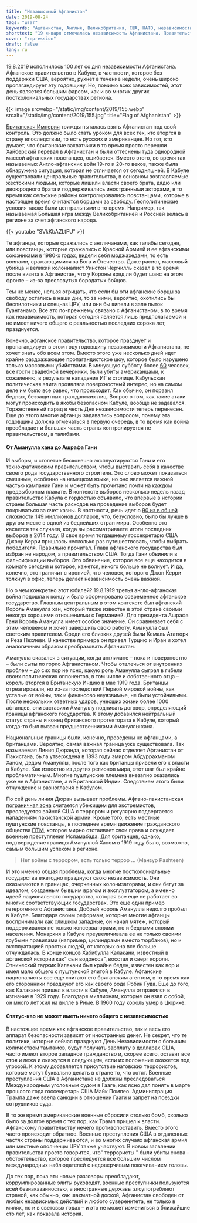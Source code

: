 ```yaml
---
title: "Независимый Афганистан"
date: 2019-08-24
tags: "штат"
keywords: "Афганистан, Англия, Великобритания, США, НАТО, независимость, День независимости, военные преступления, военные преступления, террор, история, история Афганистана"
shorttext: "19 января отмечалась независимость Афганистана. Правительство празднует, а народ смеется / плачет над этим."
cover: "repression"
draft: false
lang: ru
---
```


19.8.2019 исполнилось 100 лет со дня независимости Афганистана. Афганское правительство в Кабуле, в частности, которое без поддержки США, вероятно, рухнет в течение недели, очень широко пропагандирует эту годовщину. Но, помимо всех зависимостей, этот день является большим фарсом, как и во многих других постколониальных государствах региона.

{{< image srcwebp="/static/img/content/2019/155.webp" srcalt="/static/img/content/2019/155.jpg" title="Flag of Afghanistan" >}}

[Британская Империя](https://www.globalresearch.ca/afghanistan-the-legacy-of-the-british-empire-a-brief-history/5327994 "Afghanistan: The Legacy of the British Empire. A Brief History") трижды пыталась взять Афганистан под свой контроль. Это должно было стать уроком для всех тех, кто вторгся в страну впоследствии, то есть русских и американцев. Но тот, кто думает, что британские захватчики в то время просто перешли Хайберский перевал в Афганистан и были оттеснены туда однородной массой афганских повстанцев, ошибается. Вместо этого, во время так называемых Англо-афганских войн 19-го и 20-го веков, также была обнаружена ситуация, которая не отличается от сегодняшней. В Кабуле существовали центральные правительства, в основном возглавляемые жестокими людьми, которые лишили власти своего брата, дядю или двоюродного брата и поддерживались иностранными акторами, в то время как сельские районы контролировались повстанцами, которые в настоящее время считаются борцами за свободу. Геополитические условия также были центральными в то время. Например, так называемая Большая игра между Великобританией и Россией велась в регионе за счет афганского народа.

{{< youtube "SVkKbAZLtFU" >}}

Те афганцы, которые сражались с англичанами, как талибы сегодня, или повстанцы, которые сражались с Красной Армией и ее афганскими союзниками в 1980-х годах, видели себя моджахедами, то есть воинами, сражающимися за Бога и Отечество. Даже расист, массовый убийца и великий колониалист Уинстон Черчилль сказал в то время после визита в Афганистан, что у Короны вряд ли будет шанс на этом фронте – из-за пресловутых бородатых бойцов. 

Тем не менее, нельзя отрицать, что если бы эти афганские борцы за свободу остались в наши дни, то за ними, вероятно, охотились бы беспилотники и спецназ ЦРУ, или они бы кипели в зале пыток Гуантанамо. Все это по-прежнему связано с Афганистаном, в то время как независимость, которая сегодня является лишь предполагаемой и не имеет ничего общего с реальностью последних сорока лет, празднуется.

Конечно, афганское правительство, которое празднует и пропагандирует в этом году годовщину независимости Афганистана, не хочет знать обо всем этом. Вместо этого уже несколько дней идет крайне раздражающее пропагандистское шоу, которое было нарушено только массовыми убийствами. В минувшую субботу более [60](https://www.bbc.com/news/world-asia-49383803 "Afghanistan: Bomb kills 63 at wedding in Kabul") человек, все гости свадебной вечеринки, были убиты американцами, к сожалению, в результате нападения ИГ в столице. Кабульская политическая элита проявляла поверхностный интерес, но на самом деле им было все равно, что происходит. Как обычно, он поразил бедных, беззащитных гражданских лиц. Вопрос о том, как такие атаки могут происходить в якобы безопасном Кабуле, вообще не задавался. Торжественный парад в честь Дня независимости теперь перенесен. Еще до этого многие афганцы задавались вопросом, почему эта годовщина должна отмечаться в первую очередь, в то время как война преобладает и большая часть страны контролируется не правительством, а талибами.

#### От Аманулла хана до Ашрафа Гани

И выборы, и столетие бесконечно эксплуатируются Гани и его технократическим правительством, чтобы выставить себя в качестве своего рода государственного строителя. Это слово может показаться смешным, особенно на немецком языке, но оно является важной частью кампании Гани и может быть прочитано почти на каждом предвыборном плакате. В контексте выборов несколько недель назад правительство Кабула с гордостью объявило, что впервые в истории страны большая часть расходов на проведение выборов будет покрываться за счет казны. В частности, речь идет о [90 из в общей сложности 149 миллионов долларов](http://www.iec.org.af/en/media-gallery/press-releases/661-budget-approval-20190714-en "Press Release On Budget Approval For Presidential Election"), что, безусловно, было бы лучше в другом месте в одной из беднейших стран мира. Особенно это касается тех случаев, когда вы рассматриваете итоги последних выборов в 2014 году. В свое время тогдашнему госсекретарю США Джону Керри пришлось несколько раз путешествовать, чтобы выбрать победителя. Правильно прочитал. Глава афганского государства был избран не народом, а правительством США. Тогда Гани обвинили в фальсификации выборов. Это обвинение, которое все еще находится в комнате сегодня и которое, кажется, никого больше не волнует. И да, конечно, это граничит с иронией, что человек, которого Джон Керри толкнул в офис, теперь делает независимость очень важной.

Но о чем конкретно этот юбилей? 19.8.1919 третья англо-афганская война подошла к концу и было сформировано современное афганское государство. Главным центральным в этом контексте был афганский Король Аманулла хан, который также известен в этой стране своими некогда хорошими отношениями с Германией. Для президента Ашрафа Гани Король Аманулла имеет особое значение. Он сравнивает себя с этим человеком и хочет завершить свою работу. Аманулла был светским правителем. Среди его близких друзей были Кемаль Ататюрк и Реза Пехлеви. В качестве примера он привел Турцию и Иран и хотел аналогичным образом преобразовать Афганистан.

Аманулла оказался в ситуации, когда англичане – пока и поверхностно – были сыты по горло Афганистаном. Чтобы отвлечься от внутренних проблем – до сих пор не ясно, какую роль Аманулла сыграл в гибели своих политических оппонентов, в том числе и собственного отца – король вторгся в Британскую Индию в мае 1919 года. Британцы отреагировали, но из-за последствий Первой мировой войны, как усталые от войны, так и финансово неуязвимые, не были устойчивыми. После нескольких ответных ударов, унесших жизни более 1000 афганцев, они заставили Амануллу подписать договор, определяющий границы афганского государства. К этому добавился нейтральный статус страны и конец британского протектората в Кабуле, который когда-то был вызван предшественниками Амануллы хана.

Национальные границы были, конечно, проведены не афганцами, а британцами. Вероятно, самая важная граница уже существовала. Так называемая Линия Дюранда, которая сейчас отделяет Афганистан от Пакистана, была утверждена в 1893 году эмиром Абдуррахманом Ханом, дедом Амануллы, после того как британцы привели его к власти в Кабуле. Как известно из других регионов мира, этот шаг был крайне проблематичным. Многие пуштунские племена внезапно оказались уже не в Афганистане, а в Британской Индии. Следствием этого были отчуждение и разногласия с Кабулом.

По сей день линия Дюран вызывает проблемы. Афгано-пакистанская [пограничная зона](https://www.latimes.com/opinion/story/2019-08-16/terrorist-safe-havens-war-afghanistan "Op-Ed: Terrorist 'safe havens' are a myth — and no reason for continuing the war in Afghanistan")  считается убежищем для экстремистов, преследуется войной США с террором и регулярно подвергается нападениям пакистанской армии. Кроме того, есть местные пуштунские повстанцы, в последнее время движение гражданского общества [ПТМ](https://thediplomat.com/2018/04/what-does-the-pashtun-tahafuz-movement-want/ "What Does the Pashtun Tahafuz Movement Want?"), которое мирно отстаивает свои права и осуждает военные преступления Исламабада. Для британцев, однако, подтверждение границы Амануллой Ханом в 1919 году было, возможно, самым большим успехом в регионе.

> Нет войны с террором, есть только террор ... (Манзур Pashteen)

И это именно общая проблема, когда многие постколониальные государства ежегодно празднуют свою независимость. Они оказываются в границах, очерченных колонизаторами, и они бегут за идеалом, созданным бывшим врагом и эксплуататором, а именно идеей национального государства, которая все еще не работает во многих соответствующих государствах. Это еще один пример гетерогенного Афганистана. Добрый король Аманулла недолго пробыл в Кабуле. Благодаря своим реформам, которые многие афганцы воспринимали как слишком западные, он начал мятеж, который поддерживался не только консерваторами, но и бедными слоями населения. Монархия в Кабуле преувеличивала ее не только своими грубыми правилами (например, цилиндрами вместо тюрбанов), но и эксплуатацией простых людей, от которых она все больше отчуждалась. В конце концов Хабибулла Калакани, известный в афганской истории как" сын водоноса", восстал и сверг короля. Этнический таджик Калакани был крайне беден, известен как вор и имел мало общего с пуштунской элитой в Кабуле. Афганские националисты все еще считают его британским агентом, в то время как его сторонники празднуют его как своего рода Робин Гуда. Еще до того, как Калакани пришел к власти в Кабуле, Аманулла отправился в изгнание в 1929 году. Благодаря миллионам, которые он взял с собой, он много лет жил на вилле в Риме. В 1960 году король умер в Цюрихе.

#### Статус-кво не может иметь ничего общего с независимостью

В настоящее время как афганское правительство, так и весь его аппарат безопасности зависят от иностранных денег. Не секрет, что те политики, которые сейчас празднуют День Независимости с большим количеством тамтамов, будут получать зарплату в долларах США, часто имеют второе западное гражданство и, скорее всего, оставят все стоя и лежа и окажутся в следующем, если их положение окажется под угрозой. К этому добавляется присутствие натовских террористов, которые могут буквально делать в стране то, что хотят. Военные преступления США в Афганистане не должны преследоваться Международным уголовным судом в Гааге, как ясно дал понять в марте прошлого года госсекретарь США Майк Помпео. Администрация Трампа даже ввела санкции в отношении Гааги и запрет на поездки сотрудников суда.

В то же время американские военные сбросили столько бомб, сколько было за долгое время с тех пор, как Трамп пришел к власти. Афганскому правительству нечего противопоставить. Вместо этого часто происходит обратное. Военные преступления США в отдаленных частях страны поддерживаются, и во многих случаях афганская армия или местные ополченцы ЦРУ также участвуют. В новом заявлении правительства просто говорится, что" террористы " были убиты снова – обстоятельство, которое преследуется все большим числом международных наблюдателей с недоверчивым покачиванием головы.

До тех пор, пока эти новые разговоры преобладают, коррумпированные элиты руководят, военные преступники пользуются всей безнаказанностью, а иностранные державы злоупотребляют страной, как обычно, как шахматной доской, Афганистан свободен от любых независимых действий и любого суверенитета, не только в милях, но и в световых годах – и это не может измениться в ближайшие сто лет, как показала история.
